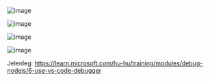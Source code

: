 ![image](https://user-images.githubusercontent.com/25821228/191934853-162d7552-7dce-4fc3-a5d2-aa7f2638598b.png)

![image](https://user-images.githubusercontent.com/25821228/191939456-7cd4c69c-cd71-405e-bd9f-3e12b16197f6.png)

![image](https://user-images.githubusercontent.com/25821228/191944496-a64c1ce4-c16c-440d-af8a-de40458e19be.png)

![image](https://user-images.githubusercontent.com/25821228/191962531-2890d3fa-7c61-4098-a8c7-79db9f185eeb.png)



Jelenleg: https://learn.microsoft.com/hu-hu/training/modules/debug-nodejs/6-use-vs-code-debugger
